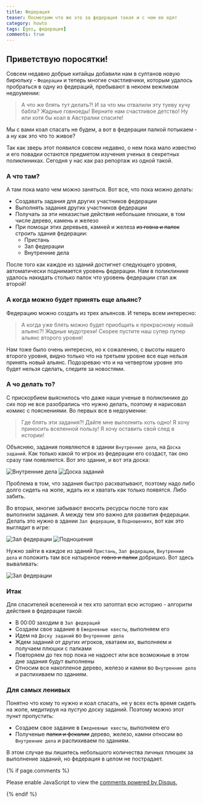 ```yaml
---
title: Федерация
teaser: Посмотрим что же это за федерация такая и с чем ее едят
category: howto
tags: [gos, федерация]
comments: true
---
```


## Приветствую поросятки! 

Совсем недавно добрые китайцы добавили нам в султанов новую бирюльку - `Федерации` и теперь многие счастливчики, которым удалось пробраться в одну из федераций, пребывают в некоем вежливом недоумении:

> А что же блять тут делать?! И за что мы отвалили эту туеву хучу бабла?
> Жадные говноеды! Верните нам счастливое детство!
> Ну или хотя бы коал в Австралии спасите!

Мы с вами коал спасать не будем, а вот в федерации палкой потыкаем - а ну как это что то живое?

Так как зверь этот появился совсем недавно, о нем пока мало известно и его повадки остаются предметом изучения ученых в секретных поликлиниках. Сегодня у нас как раз репортаж из одной такой.

### А что там?

А там пока мало чем можно заняться. Вот все, что пока можно делать:

 - Создавать задания для других участников федерации
 - Выполнять задания других участников федерации
 - Получать за эти неказистые действия небольшие плюшки, в том числе дерево, камень и железо
 - При помощи этих деревьев, камней и железа ~~из говна и палок~~ строить здания федерации:
    - Пристань
    - Зал федерации
    - Внутренние дела

После того как каждое из зданий достигнет следующего уровня, автоматически поднимается уровень федерации. Нам в поликлинике удалось накидать столько палок что уровень федерации стал аж второй!

### А когда можно будет принять еще альянс?

Федерацию можно создать из трех альянсов. И теперь всем интересно:

> А когда уже блять можно будет приобщить к прекрасному новый альянс?!
> Жадные мудотрехи! Скорее пустите наш супер пупер альянс второго уровня!

Нам тоже было очень интересно, но к сожалению, с высоты нашего второго уровня, видно только что на третьем уровне все еще нельзя принять новый альянс. Подозреваю что и на четвертом уровне это будет нельзя сделать, следите за новостями.

### А чо делать то?

С прискорбием выяснилось что даже наши ученые в поликлинике до сих пор не все разобрались что нужно делать, поэтому я нарисовал комикс с пояснениями. Во первых все в недоумении:

> Где блять эти задания?! Дайте мне выполнить хоть одно! Я хочу приносить вселенной пользу!
> Я хочу оставить свой след в истории!

Объясняю, задания появляются в здании `Внутренние дела`, на `Доска заданий`. Как только какой то игрок из федерации его создаст, так оно сразу там появляется. Вот это здание, и вот эта доска:

![Внутренние дела](https://flicus.github.io/gos/i/5.jpg)
![Доска заданий](https://flicus.github.io/gos/i/6.jpg) 
 
Проблема в том, что задания быстро расхватывают, поэтому надо либо долго сидеть на жопе, ждать их и хватать как только появятся. Либо забить.

Во вторых, многие забывают вносить ресурсы после того как выполнили задания. А между тем это важно для развития федерации. Делать это нужно в здании `Зал федерации`, в `Подношениях`, вот как это выглядит в игре:

![Зал федерации](https://flicus.github.io/gos/i/1.jpg)
![Подношения](https://flicus.github.io/gos/i/2.jpg)

Нужно зайти в каждое из зданий `Пристань`, `Зал федерации`, `Внутренние дела` и положить там все натыреное ~~говно и палки~~ добришко. Вот здесь вываливать:

![Зал федерации](https://flicus.github.io/gos/i/3.jpg)

### Итак

Для спасителей вселенной и тех кто затоптал всю историю - алгоритм действия в федерации такой:

 - В 00:00 заходим в `Зал федераций`
 - Создаем свое задание в `Ежедневные квесты`, выполняем его
 - Идем на `Доску заданий` во `Внутренние дела`
 - Ждем заданий от других игроков, хватаем их, выполняем и получаем плюшки с палками 
 - Повторяем до тех пор пока не надоест или все возможные в этом дне задания будут выполнены
 - Относим все накопленое дерево, железо и камни во `Внутренние дела` и распихиваем по зданиям.

### Для самых ленивых

Понятно что кому то нужно и коал спасать, не у всех есть время сидеть на жопе, медитируя на пустую доску заданий. Поэтому можно этот пункт пропустить:

 - Создаем свое задание в `Ежедневные квесты`, выполняем его
 - Полученые ~~палки и фекалии~~ дерево, железо, камни относим во `Внутренние дела` и распихиваем по зданиям.

В этом случае вы лишитесь небольшого количества личных плюшек за выполнение заданий, но федерация в целом не пострадает.

{% if page.comments %} 
<div id="disqus_thread"></div>
<script>

/**
*  RECOMMENDED CONFIGURATION VARIABLES: EDIT AND UNCOMMENT THE SECTION BELOW TO INSERT DYNAMIC VALUES FROM YOUR PLATFORM OR CMS.
*  LEARN WHY DEFINING THESE VARIABLES IS IMPORTANT: https://disqus.com/admin/universalcode/#configuration-variables*/
/*
var disqus_config = function () {
this.page.url = PAGE_URL;  // Replace PAGE_URL with your page's canonical URL variable
this.page.identifier = PAGE_IDENTIFIER; // Replace PAGE_IDENTIFIER with your page's unique identifier variable
};
*/
(function() { // DON'T EDIT BELOW THIS LINE
var d = document, s = d.createElement('script');
s.src = 'https://gos-1.disqus.com/embed.js';
s.setAttribute('data-timestamp', +new Date());
(d.head || d.body).appendChild(s);
})();
</script>
<noscript>Please enable JavaScript to view the <a href="https://disqus.com/?ref_noscript">comments powered by Disqus.</a></noscript>
                            
{% endif %}


 